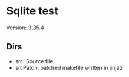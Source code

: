 # Sqlite test

Version: 3.35.4
## Dirs

- src: Source file
- srcPatch: patched makefile written in jinja2  

